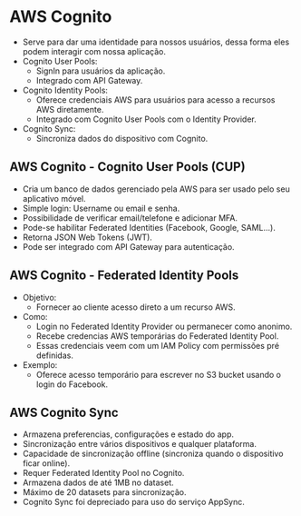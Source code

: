 # AWS Cognito

- Serve para dar uma identidade para nossos usuários, dessa forma eles podem interagir com nossa aplicação.
- Cognito User Pools:
  - SignIn para usuários da aplicação.
  - Integrado com API Gateway.
- Cognito Identity Pools:
  - Oferece credenciais AWS para usuários para acesso a recursos AWS diretamente.
  - Integrado com Cognito User Pools com o Identity Provider.
- Cognito Sync:
  - Sincroniza dados do dispositivo com Cognito.

## AWS Cognito - Cognito User Pools (CUP)

- Cria um banco de dados gerenciado pela AWS para ser usado pelo seu aplicativo móvel.
- Simple login: Username ou email e senha.
- Possibilidade de verificar email/telefone e adicionar MFA.
- Pode-se habilitar Federated Identities (Facebook, Google, SAML...).
- Retorna JSON Web Tokens (JWT).
- Pode ser integrado com API Gateway para autenticação.

## AWS Cognito - Federated Identity Pools

- Objetivo:
  - Fornecer ao cliente acesso direto a um recurso AWS.
- Como:
  - Login no Federated Identity Provider ou permanecer como anonimo.
  - Recebe credencias AWS temporárias do Federated Identity Pool.
  - Essas credenciais veem com um IAM Policy com permissões pré definidas.
- Exemplo:
  - Oferece acesso temporário para escrever no S3 bucket usando o login do Facebook.

## AWS Cognito Sync

- Armazena preferencias, configurações e estado do app.
- Sincronização entre vários dispositivos e qualquer plataforma.
- Capacidade de sincronização offline (sincroniza quando o dispositivo ficar online).
- Requer Federated Identity Pool no Cognito.
- Armazena dados de até 1MB no dataset.
- Máximo de 20 datasets para sincronização.
- Cognito Sync foi depreciado para uso do serviço AppSync.

